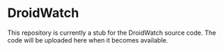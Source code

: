 DroidWatch
==========
This repository is currently a stub for the DroidWatch source 
code. The code will be uploaded here when it becomes available.
